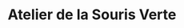---
title: "Atelier de la Souris Verte"
url: /saint-etienne/atelier-de-la-souris-verte/
shop: vélo
---